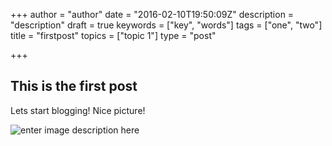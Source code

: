 +++
author = "author"
date = "2016-02-10T19:50:09Z"
description = "description"
draft = true
keywords = ["key", "words"]
tags = ["one", "two"]
title = "firstpost"
topics = ["topic 1"]
type = "post"

+++
## This is the first post
Lets start blogging!
Nice picture!

![enter image description here][1]


  [1]: /images/unsplash_6.jpg
